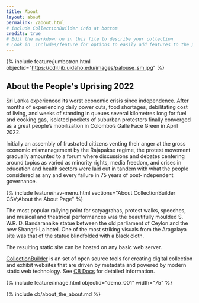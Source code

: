 ```yaml
---
title: About
layout: about
permalink: /about.html
# include CollectionBuilder info at bottom
credits: true
# Edit the markdown on in this file to describe your collection
# Look in _includes/feature for options to easily add features to the page
---
```


{% include feature/jumbotron.html objectid="https://cdil.lib.uidaho.edu/images/palouse_sm.jpg" %} 


## About the People's Uprising 2022
Sri Lanka experienced its worst economic crisis since independence. After months of experiencing daily power cuts, food shortages, debilitating cost of living, and weeks of standing in queues several kilometres long for fuel and cooking gas, isolated pockets of suburban protesters finally converged as a great people’s mobilization in Colombo’s Galle Face Green in April 2022.  

Initially an assembly of frustrated citizens venting their anger at the gross economic mismanagement by the Rajapakse regime, the protest movement gradually amounted to a forum where discussions and debates centering around topics as varied as minority rights, media freedom, and crises in education and health sectors were laid out in tandem with what the people considered as any and every failure in 75 years of post-independent governance. 


{% include feature/nav-menu.html sections="About CollectionBuilder CSV;About the About Page" %}

The most popular rallying point for satyagrahas, protest walks, speeches, and musical and theatrical performances was the beautifully moulded S. W.R. D. Bandaranaike statue between the old parliament of Ceylon and the new Shangri-La hotel. One of the most striking visuals from the Aragalaya site was that of the statue blindfolded with a black cloth. 

The resulting static site can be hosted on any basic web server.

[CollectionBuilder](https://github.com/CollectionBuilder/) is an set of open source tools for creating digital collection and exhibit websites that are driven by metadata and powered by modern static web technology.
See [CB Docs](https://collectionbuilder.github.io/cb-docs/) for detailed information.

{% include feature/image.html objectid="demo_001" width="75" %} 

<!-- IMPORTANT!!! DELETE this comment and the include below when you are finished editing this page for your collection. The include below introduces about page features. They will show up on your collection's about page until you delete it.  -->
{% include cb/about_the_about.md %} 
